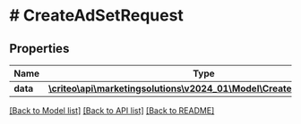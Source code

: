 # # CreateAdSetRequest

## Properties

Name | Type | Description | Notes
------------ | ------------- | ------------- | -------------
**data** | [**\criteo\api\marketingsolutions\v2024_01\Model\CreateAdSetResource**](CreateAdSetResource.md) |  | [optional]

[[Back to Model list]](../../README.md#models) [[Back to API list]](../../README.md#endpoints) [[Back to README]](../../README.md)
